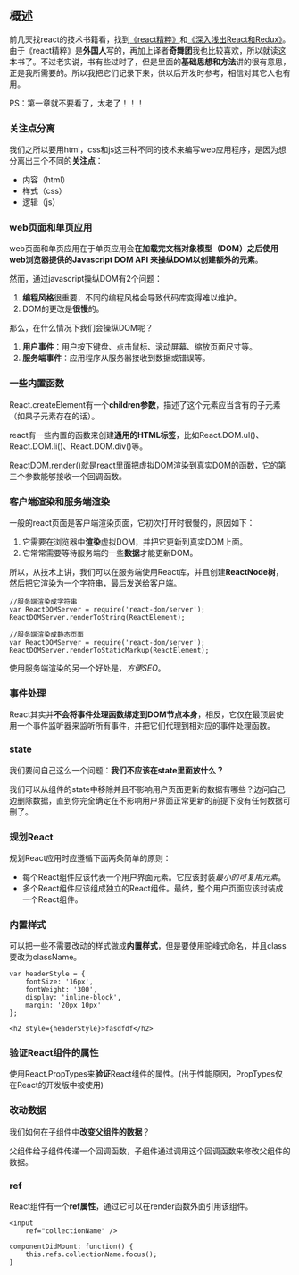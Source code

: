 ## 概述

前几天找react的技术书籍看，找到[《react精粹》](https://book.douban.com/subject/26809233/)和[《深入浅出React和Redux》](https://book.douban.com/subject/27033213/)。由于《react精粹》是**外国人**写的，再加上译者**奇舞团**我也比较喜欢，所以就读这本书了。不过老实说，书有些过时了，但是里面的**基础思想和方法**讲的很有意思，正是我所需要的。所以我把它们记录下来，供以后开发时参考，相信对其它人也有用。

PS：第一章就不要看了，太老了！！！

### 关注点分离

我们之所以要用html，css和js这三种不同的技术来编写web应用程序，是因为想分离出三个不同的**关注点**：
- 内容（html）
- 样式（css）
- 逻辑（js）

### web页面和单页应用

web页面和单页应用在于单页应用会**在加载完文档对象模型（DOM）之后使用web浏览器提供的Javascript DOM API 来操纵DOM以创建额外的元素**。

然而，通过javascript操纵DOM有2个问题：
1. **编程风格**很重要，不同的编程风格会导致代码库变得难以维护。
2. DOM的更改是**很慢**的。

那么，在什么情况下我们会操纵DOM呢？
1. **用户事件**：用户按下键盘、点击鼠标、滚动屏幕、缩放页面尺寸等。
2. **服务端事件**：应用程序从服务器接收到数据或错误等。

### 一些内置函数

React.createElement有一个**children参数**，描述了这个元素应当含有的子元素（如果子元素存在的话）。

react有一些内置的函数来创建**通用的HTML标签**，比如React.DOM.ul()、React.DOM.li()、React.DOM.div()等。

ReactDOM.render()就是react里面把虚拟DOM渲染到真实DOM的函数，它的第三个参数能够接收一个回调函数。

### 客户端渲染和服务端渲染

一般的react页面是客户端渲染页面，它初次打开时很慢的，原因如下：
1. 它需要在浏览器中**渲染**虚拟DOM，并把它更新到真实DOM上面。
2. 它常常需要等待服务端的一些**数据**才能更新DOM。

所以，从技术上讲，我们可以在服务端使用React库，并且创建**ReactNode树**，然后把它渲染为一个字符串，最后发送给客户端。

```
//服务端渲染成字符串
var ReactDOMServer = require('react-dom/server');
ReactDOMServer.renderToString(ReactElement);

//服务端渲染成静态页面
var ReactDOMServer = require('react-dom/server');
ReactDOMServer.renderToStaticMarkup(ReactElement);
```

使用服务端渲染的另一个好处是，*方便SEO*。

### 事件处理

React其实并**不会将事件处理函数绑定到DOM节点本身**，相反，它仅在最顶层使用一个事件监听器来监听所有事件，并把它们代理到相对应的事件处理函数。

### state

我们要问自己这么一个问题：**我们不应该在state里面放什么？**

我们可以从组件的state中移除并且不影响用户页面更新的数据有哪些？边问自己边删除数据，直到你完全确定在不影响用户界面正常更新的前提下没有任何数据可删了。

### 规划React

规划React应用时应遵循下面两条简单的原则：
- 每个React组件应该代表一个用户界面元素。它应该封装*最小的可复用元素*。
- 多个React组件应该组成独立的React组件。最终，整个用户页面应该封装成一个React组件。

### 内置样式

可以把一些不需要改动的样式做成**内置样式**，但是要使用驼峰式命名，并且class要改为className。

```
var headerStyle = {
    fontSize: '16px',
    fontWeight: '300',
    display: 'inline-block',
    margin: '20px 10px'
};

<h2 style={headerStyle}>fasdfdf</h2>
```

### 验证React组件的属性

使用React.PropTypes来**验证**React组件的属性。(出于性能原因，PropTypes仅在React的开发版中被使用)

### 改动数据

我们如何在子组件中**改变父组件的数据**？

父组件给子组件传递一个回调函数，子组件通过调用这个回调函数来修改父组件的数据。

### ref

React组件有一个**ref属性**，通过它可以在render函数外面引用该组件。

```
<input
    ref="collectionName" />

componentDidMount: function() {
    this.refs.collectionName.focus();
}
```



